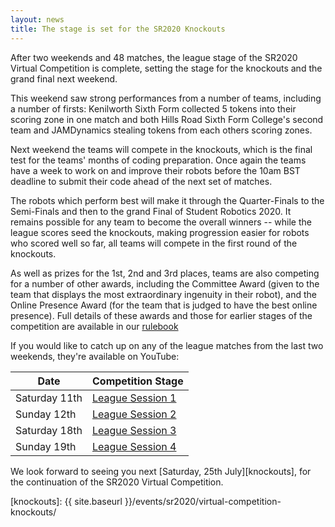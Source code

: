 ```yaml
---
layout: news
title: The stage is set for the SR2020 Knockouts
---
```


After two weekends and 48 matches, the league stage of the SR2020 Virtual
Competition is complete, setting the stage for the knockouts and the grand final
next weekend.

This weekend saw strong performances from a number of teams, including a number
of firsts: Kenilworth Sixth Form collected 5 tokens into their scoring zone in
one match and both Hills Road Sixth Form College's second team and JAMDynamics
stealing tokens from each others scoring zones.

Next weekend the teams will compete in the knockouts, which is the final test
for the teams' months of coding preparation. Once again the teams have a week to
work on and improve their robots before the 10am BST deadline to submit their
code ahead of the next set of matches.

The robots which perform best will make it through the Quarter-Finals to the
Semi-Finals and then to the grand Final of Student Robotics 2020. It remains
possible for any team to become the overall winners -- while the league scores
seed the knockouts, making progression easier for robots who scored well so far,
all teams will compete in the first round of the knockouts.

As well as prizes for the 1st, 2nd and 3rd places, teams are also competing
for a number of other awards, including the Committee Award (given to the team
that displays the most extraordinary ingenuity in their robot), and the Online
Presence Award (for the team that is judged to have the best online presence).
Full details of these awards and those for earlier stages of the competition are
available in our [rulebook](https://studentrobotics.org/docs/docs/resources/2020/rulebook.pdf)

If you would like to catch up on any of the league matches from the last two
weekends, they're available on YouTube:

| Date          | Competition Stage                                |
|---------------|--------------------------------------------------|
| Saturday 11th | [League Session 1](https://youtu.be/xLL7SoQywf4) |
| Sunday 12th   | [League Session 2](https://youtu.be/7JoW4zXSeZE) |
| Saturday 18th | [League Session 3](https://youtu.be/symUE1E4niI) |
| Sunday 19th   | [League Session 4](https://youtu.be/Y4h5P47j8jM) |

We look forward to seeing you next [Saturday, 25th July][knockouts], for the
continuation of the SR2020 Virtual Competition.

[knockouts]: {{ site.baseurl }}/events/sr2020/virtual-competition-knockouts/

